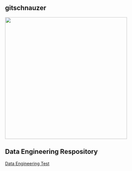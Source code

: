 ## gitschnauzer
<html>
    <img src="Schznauzerpic.png" width="400">
</html>

## Data Engineering Respository
<a href="https://codo0001.github.io/dataengineering"> Data Engineering Test </a>
